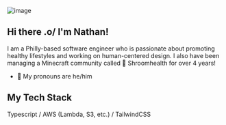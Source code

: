 ![image](https://i.imgur.com/53q2Aei.png)

## Hi there .o/ I'm Nathan!

I am a Philly-based software engineer who is passionate about promoting healthy lifestyles and working on human-centered design. I also have been managing a Minecraft community called 🍄 Shroomhealth for over 4 years! 

* 🌈 My pronouns are he/him

## My Tech Stack

Typescript / AWS (Lambda, S3, etc.) / TailwindCSS
